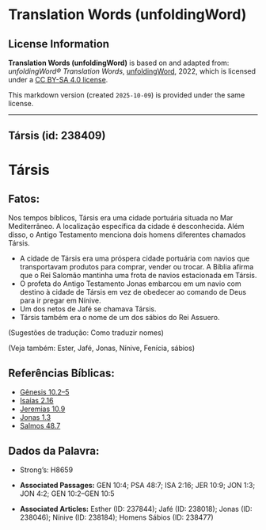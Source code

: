 # Translation Words (unfoldingWord)

## License Information

**Translation Words (unfoldingWord)** is based on and adapted from: _unfoldingWord® Translation Words_, [unfoldingWord](https://unfoldingword.org/utw), 2022, which is licensed under a [CC BY-SA 4.0 license](https://creativecommons.org/licenses/by-sa/4.0/legalcode.en).

This markdown version (created `2025-10-09`) is provided under the same license.



--------------------------------

## Társis (id: 238409)

Társis
======

Fatos:
------

Nos tempos bíblicos, Társis era uma cidade portuária situada no Mar Mediterrâneo. A localização específica da cidade é desconhecida. Além disso, o Antigo Testamento menciona dois homens diferentes chamados Társis.

* A cidade de Társis era uma próspera cidade portuária com navios que transportavam produtos para comprar, vender ou trocar. A Bíblia afirma que o Rei Salomão mantinha uma frota de navios estacionada em Társis.
* O profeta do Antigo Testamento Jonas embarcou em um navio com destino à cidade de Társis em vez de obedecer ao comando de Deus para ir pregar em Nínive.
* Um dos netos de Jafé se chamava Társis.
* Társis também era o nome de um dos sábios do Rei Assuero.

(Sugestões de tradução: Como traduzir nomes)

(Veja também: Ester, Jafé, Jonas, Nínive, Fenícia, sábios)

Referências Bíblicas:
---------------------

* [Gênesis 10\.2–5](https://ref.ly/Gen10:2-Gen10:5)
* [Isaías 2\.16](https://ref.ly/Isa2:16)
* [Jeremias 10\.9](https://ref.ly/Jer10:9)
* [Jonas 1\.3](https://ref.ly/Jonah1:3)
* [Salmos 48\.7](https://ref.ly/Ps48:7)

Dados da Palavra:
-----------------

* Strong’s: H8659

* **Associated Passages:** GEN 10:4; PSA 48:7; ISA 2:16; JER 10:9; JON 1:3; JON 4:2; GEN 10:2–GEN 10:5
* **Associated Articles:** Esther (ID: 237844); Jafé (ID: 238018); Jonas (ID: 238046); Nínive (ID: 238184); Homens Sábios (ID: 238477)

